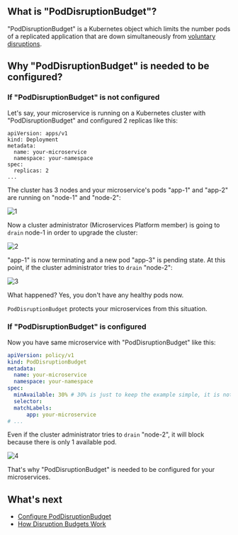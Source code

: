 ## What is "PodDisruptionBudget"?

"PodDisruptionBudget" is a Kubernetes object which limits the number pods of a replicated application that are down simultaneously from [voluntary disruptions](https://kubernetes.io/docs/concepts/workloads/pods/disruptions/#voluntary-and-involuntary-disruptions).

## Why "PodDisruptionBudget" is needed to be configured?

### If "PodDisruptionBudget" is not configured

Let's say, your microservice is running on a Kubernetes cluster with "PodDisruptionBudget" and configured 2 replicas like this:
```
apiVersion: apps/v1
kind: Deployment
metadata:
  name: your-microservice
  namespace: your-namespace
spec:
  replicas: 2
...
```

The cluster has 3 nodes and your microservice's pods "app-1" and "app-2" are running on "node-1" and "node-2":

![1](https://user-images.githubusercontent.com/20374/47538880-7de62280-d908-11e8-9d48-b2a616eea888.png)


Now a cluster administrator (Microservices Platform member) is going to `drain` node-1 in order to upgrade the cluster:

![2](https://user-images.githubusercontent.com/20374/47538881-7e7eb900-d908-11e8-869d-e85f0f388162.png)


"app-1" is now terminating and a new pod "app-3" is pending state. At this point, if the cluster administrator tries to `drain` "node-2":

![3](https://user-images.githubusercontent.com/20374/47538882-7e7eb900-d908-11e8-953e-23e5a34b9b41.png)


What happened? Yes, you don't have any healthy pods now. 

`PodDisruptionBudget` protects your microservices from this situation.


### If "PodDisruptionBudget" is configured

Now you have same microservice with "PodDisruptionBudget" like this:
```yaml
apiVersion: policy/v1
kind: PodDisruptionBudget
metadata:
  name: your-microservice
  namespace: your-namespace
spec:
  minAvailable: 30% # 30% is just to keep the example simple, it is not the recommended value
  selector:
  matchLabels:
      app: your-microservice
# ...
```

Even if the cluster administrator tries to `drain` "node-2", it will block because there is only 1 available pod.

![4](https://user-images.githubusercontent.com/20374/47539175-fbf6f900-d909-11e8-8cb3-6d20c09cd6d2.png)

That's why "PodDisruptionBudget" is needed to be configured for your microservices.

## What's next

- [Configure PodDisruptionBudget](../guides/configure-pod-disruption-budget.md)
- [How Disruption Budgets Work](https://kubernetes.io/docs/concepts/workloads/pods/disruptions/#how-disruption-budgets-work)
